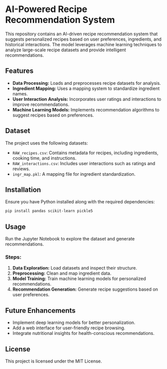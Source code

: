 # AI-Powered Recipe Recommendation System

This repository contains an AI-driven recipe recommendation system that suggests personalized recipes based on user preferences, ingredients, and historical interactions. The model leverages machine learning techniques to analyze large-scale recipe datasets and provide intelligent recommendations.

## Features
- **Data Processing:** Loads and preprocesses recipe datasets for analysis.
- **Ingredient Mapping:** Uses a mapping system to standardize ingredient names.
- **User Interaction Analysis:** Incorporates user ratings and interactions to improve recommendations.
- **Machine Learning Models:** Implements recommendation algorithms to suggest recipes based on preferences.

## Dataset
The project uses the following datasets:
- `RAW_recipes.csv`: Contains metadata for recipes, including ingredients, cooking time, and instructions.
- `RAW_interactions.csv`: Includes user interactions such as ratings and reviews.
- `ingr_map.pkl`: A mapping file for ingredient standardization.

## Installation
Ensure you have Python installed along with the required dependencies:
```bash
pip install pandas scikit-learn pickle5
```

## Usage
Run the Jupyter Notebook to explore the dataset and generate recommendations.

### Steps:
1. **Data Exploration:** Load datasets and inspect their structure.
2. **Preprocessing:** Clean and map ingredient data.
3. **Model Training:** Train machine learning models for personalized recommendations.
4. **Recommendation Generation:** Generate recipe suggestions based on user preferences.

## Future Enhancements
- Implement deep learning models for better personalization.
- Add a web interface for user-friendly recipe browsing.
- Integrate nutritional insights for health-conscious recommendations.

## License
This project is licensed under the MIT License.
